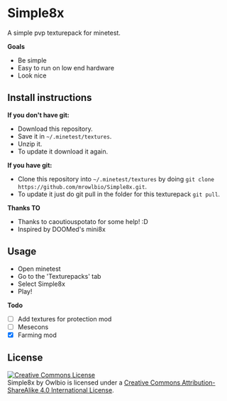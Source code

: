 # Simple8x
A simple pvp texturepack for minetest.

**Goals**

* Be simple
* Easy to run on low end hardware
* Look  nice

## Install instructions

**If you don't have git:**

 * Download this repository.
 * Save it in `~/.minetest/textures`.
 * Unzip it.
 * To update it download it again.

**If you have git:**
 * Clone this repository into `~/.minetest/textures` by doing `git clone https://github.com/mrowlbio/Simple8x.git`.
 * To update it just do git pull in the folder for this texturepack `git pull`.

**Thanks TO**
 * Thanks to caoutiouspotato for some help! :D
 * Inspired by DOOMed's mini8x

## Usage

* Open minetest
* Go to the 'Texturepacks' tab
* Select Simple8x
* Play!

**Todo**

- [ ] Add textures for protection mod
- [ ] Mesecons
- [x] Farming mod

## License

<a rel="license" href="http://creativecommons.org/licenses/by-sa/4.0/"><img alt="Creative Commons License" style="border-width:0" src="https://i.creativecommons.org/l/by-sa/4.0/88x31.png" /></a><br /><span xmlns:dct="http://purl.org/dc/terms/" property="dct:title">Simple8x</span> by <span xmlns:cc="http://creativecommons.org/ns#" property="cc:attributionName">Owlbio</span> is licensed under a <a rel="license" href="http://creativecommons.org/licenses/by-sa/4.0/">Creative Commons Attribution-ShareAlike 4.0 International License</a>.